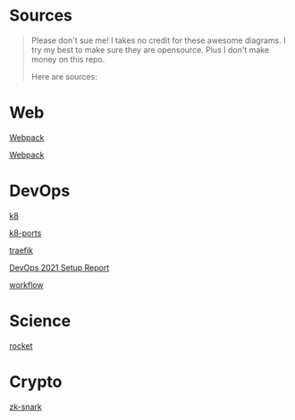 # Sources

> Please don't sue me! I takes no credit for these awesome diagrams. I try my best to make sure they are opensource. Plus I don't make money on this repo.
> 
> Here are sources:

# Web
[Webpack](https://blog.didiyun.com/index.php/2019/03/01/webpack/)

[Webpack](https://developpaper.com/uncover-how-the-webpack-plug-in-works/)

# DevOps
[k8](https://medium.com/devops-mojo/kubernetes-architecture-overview-introduction-to-k8s-architecture-and-understanding-k8s-cluster-components-90e11eb34ccd)

[k8-ports](https://stackoverflow.com/questions/55797312/what-is-the-port-used-for-for-a-kubernetes-service)

[traefik](https://carlosedp.medium.com/multiple-traefik-ingresses-with-letsencrypt-https-certificates-on-kubernetes-b590550280cf)

[DevOps 2021 Setup Report](https://www2.circleci.com/2021-puppet-state-of-devops.html?utm_source=google&utm_medium=sem&utm_campaign=sem-google-dg--uscan-en-stateofdevops-maxConv-lg-nb&utm_term=g_e-devops%20report%202021_c__freeCopy_20211222&utm_content=sem-google-dg--uscan-en-stateofdevops-maxConv-lg-nb_keyword-text_eta-stateofdevops2021_mixed-&gclid=Cj0KCQjw8amWBhCYARIsADqZJoVNIft_lwyGCs2KxBrzXQzBTtzJhRi0rjpp6SqFOVqprLDdOvJfxLQaAornEALw_wcB)

[workflow](https://developer.here.com/documentation/ci_cd/white_paper/topics/ci-cd-workflow.html)

# Science
[rocket](https://commons.wikimedia.org/wiki/File:Ssme_schematic_%28updated%29.svg)


# Crypto
[zk-snark](https://blogs.360.cn/post/Security-Risks-in-Zero-Knowledge-Proof-Cryptocurrencies.html)